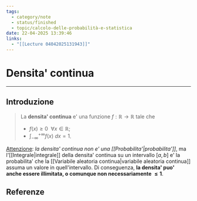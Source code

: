 ```yaml
---
tags:
  - category/note
  - status/finished
  - topic/calcolo-delle-probabilità-e-statistica
date: 22-04-2025 13:39:46
links:
  - "[[Lecture 04042025131943]]"
---
```

# Densita' continua
---
## Introduzione
> La **densita' continua** e' una funzione $f: \mathbb{R} \to \mathbb{R}$ tale che
> - $f(x) \geq 0 \ \ \forall x \in \mathbb{R}$;
> - $\int_{-\infty}^{+\infty} f(x) \ dx = 1$.

<u>Attenzione</u>: _la densita' continua non e' una [[Probabilita'|probabilita']]_, ma l'[[Integrale|integrale]] della densita' continua su un intervallo $[a, b]$ e' la probabilita' che la [[Variabile aleatoria continua|variabile aleatoria continua]] assuma un valore in quell'intervallo. Di conseguenza, **la densita' puo' anche essere illimitata, o comunque non necessariamente $\leq 1$**.

## Referenze